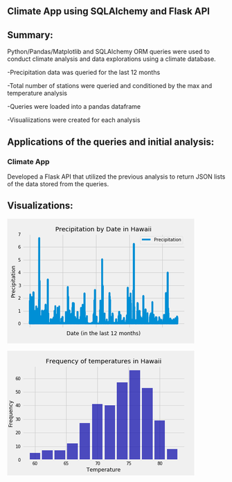 ## Climate App using SQLAlchemy and Flask API

## Summary:
Python/Pandas/Matplotlib and SQLAlchemy ORM queries were used to conduct climate analysis and data explorations using a climate database.

-Precipitation data was queried for the last 12 months

-Total number of stations were queried and conditioned by the max and temperature analysis

-Queries were loaded into a pandas dataframe

-Visualiizations were created for each analysis


## Applications of the queries and initial analysis:

### Climate App
Developed a Flask API that utilized the previous analysis to return JSON lists of the data stored from the queries.

## Visualizations:

![prec_hawaii](prec_hawaii.png)

![temp_frequency_hawaii3](temp_frequency_hawaii3.png)
